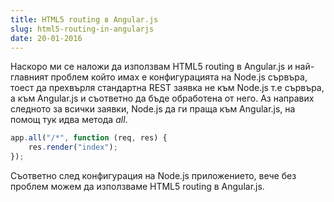 ```yaml
---
title: HTML5 routing в Angular.js
slug: html5-routing-in-angularjs
date: 20-01-2016
---
```


Наскоро ми се наложи да използвам HTML5 routing в Angular.js и най-главният проблем
който имах е конфигурацията на Node.js сървъра, тоест да прехвърля стандартна REST
заявка не към Node.js т.е сървъра, а към Angular.js и съответно да бъде обработена от него.
Аз направих следното за всички заявки, Node.js да ги праща към Angular.js, на помощ тук идва 
метода *all*.

```javascript
app.all("/*", function (req, res) {
    res.render("index");
});
```

Съответно след конфигурация на Node.js приложението, вече без проблем можем да използваме HTML5 routing в Angular.js.